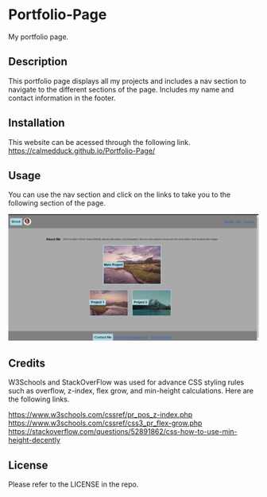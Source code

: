 # Portfolio-Page

My portfolio page.

## Description

This portfolio page displays all my projects and includes a nav section to navigate to the different sections of the page. Includes my name and contact information in the footer.

## Installation

This website can be acessed through the following link. 
https://calmedduck.github.io/Portfolio-Page/


## Usage

You can use the nav section and click on the links to take you to the following section of the page.

![Alt Text](assets\images\screenshot.png)

## Credits

W3Schools and StackOverFlow was used for advance CSS styling rules such as overflow, z-index, flex grow, and min-height calculations. Here are the following links.

https://www.w3schools.com/cssref/pr_pos_z-index.php
https://www.w3schools.com/cssref/css3_pr_flex-grow.php
https://stackoverflow.com/questions/52891862/css-how-to-use-min-height-decently

## License

Please refer to the LICENSE in the repo.